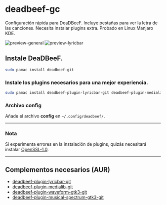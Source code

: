 # deadbeef-gc
Configuración rápida para DeaDBeeF. Incluye pestañas para ver la letra de las canciones. Necesita instalar plugins extra. Probado en Linux Manjaro KDE.

![preview-general](https://user-images.githubusercontent.com/104425110/230133189-fca4266e-f486-4872-a163-fbea3b12ab8d.png)
![preview-lyricbar](https://user-images.githubusercontent.com/104425110/230133264-002ecc30-efef-4039-8fc9-93990171c681.png)


## Instale **DeaDBeeF**.
```zsh
sudo pamac install deadbeef-git
```

### Instale los plugins necesarios para una mejor experiencia.
```zsh
sudo pamac install deadbeef-plugin-lyricbar-git deadbeef-plugin-medialib-git deadbeef-plugin-waveform-gtk3-git deadbeef-plugin-musical-spectrum-gtk3-git
```

### Archivo config
Añade el archivo **config** en `~/.config/deadbeef/`.

---

### Nota 
Si experimenta errores en la instalación de plugins, quizás necesitará instalar [OpenSSL-1.0](https://aur.archlinux.org/packages/openssl-1.0).

---

## Complementos necesarios (AUR)
- [deadbeef-plugin-lyricbar-git](https://aur.archlinux.org/packages/deadbeef-plugin-lyricbar-git)
- [deadbeef-plugin-medialib-git](https://aur.archlinux.org/packages/deadbeef-plugin-medialib-git)
- [deadbeef-plugin-waveform-gtk3-git](https://aur.archlinux.org/packages/deadbeef-plugin-waveform-gtk3-git)
- [deadbeef-plugin-musical-spectrum-gtk3-git](https://aur.archlinux.org/packages/deadbeef-plugin-musical-spectrum-gtk3-git)
